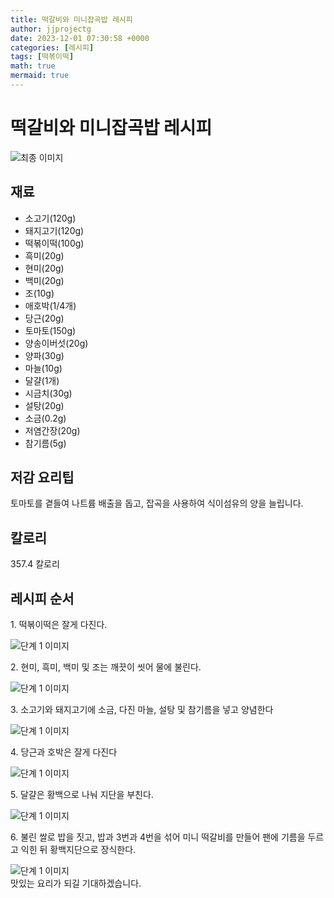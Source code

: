 ```yaml
---
title: 떡갈비와 미니잡곡밥 레시피
author: jjprojectg
date: 2023-12-01 07:30:58 +0000
categories: [레시피]
tags: [떡볶이떡]
math: true
mermaid: true
---
```

<meta name="og:type" content="website"/>
<meta charset="UTF-8"/>
<div class="header">
  <h1>떡갈비와 미니잡곡밥 레시피</h1>
</div>

<div class="container my-4">
  <div class="row">
    <div class="col-12 col-md-6">
      <div class="recipe-image">
        <img src="http://www.foodsafetykorea.go.kr/uploadimg/cook/10_00589_2.png" class="step-image" alt="최종 이미지"/>
      </div>
    </div>
    <div class="col-12 col-md-6">
      <div class="ingredients">
        <h2>재료</h2>
        <ul class="card">
          <li> 소고기(120g) </li>
          <li>  돼지고기(120g) </li>
          <li>  떡볶이떡(100g) </li>
          <li>  흑미(20g) </li>
          <li> 현미(20g) </li>
          <li>  백미(20g) </li>
          <li>  조(10g) </li>
          <li>  애호박(1/4개) </li>
          <li>  당근(20g) </li>
          <li> 토마토(150g) </li>
          <li>  양송이버섯(20g) </li>
          <li>  양파(30g) </li>
          <li>  마늘(10g) </li>
          <li> 달걀(1개) </li>
          <li>  시금치(30g) </li>
          <li>  설탕(20g) </li>
          <li>  소금(0.2g) </li>
          <li>  저염간장(20g) </li>
          <li> 참기름(5g) </li>
</ul>
      </div>
    </div>
    <div class="col-12 col-md-6">
      <div class="ingredients">
        <h2>저감 요리팁</h2>
        <div class="card"> 
          <p>
            토마토를 곁들여 나트륨 배출을 돕고, 잡곡을 사용하여 식이섬유의 양을 늘립니다.
          </p>
        </div>
      </div>
      <div class="ingredients">
        <h2>칼로리</h2>
        <div class="card"> 
          <p>
            357.4 칼로리
          </p>
        </div>
      </div>
    </div>
  </div>

  <h2 class="my-4">레시피 순서</h2>
  <div class="card recipe-card">
    <div class="card-body recipe-step">
      <p class="card-text step-description">1. 떡볶이떡은 잘게 다진다.</p>
      <img src="http://www.foodsafetykorea.go.kr/uploadimg/cook/20_00589_1.png" alt="단계 1 이미지" class="step-image"/>
    </div>
  </div>
  <div class="card recipe-card">
    <div class="card-body recipe-step">
      <p class="card-text step-description">2. 현미, 흑미, 백미 및 조는 깨끗이 씻어
물에 불린다.</p>
      <img src="http://www.foodsafetykorea.go.kr/uploadimg/cook/20_00589_2.png" alt="단계 1 이미지" class="step-image"/>
    </div>
  </div>
  <div class="card recipe-card">
    <div class="card-body recipe-step">
      <p class="card-text step-description">3. 소고기와 돼지고기에 소금, 다진 마늘,
설탕 및 참기름을 넣고 양념한다</p>
      <img src="http://www.foodsafetykorea.go.kr/uploadimg/cook/20_00589_3.png" alt="단계 1 이미지" class="step-image"/>
    </div>
  </div>
  <div class="card recipe-card">
    <div class="card-body recipe-step">
      <p class="card-text step-description">4. 당근과 호박은 잘게 다진다</p>
      <img src="http://www.foodsafetykorea.go.kr/uploadimg/cook/20_00589_4.png" alt="단계 1 이미지" class="step-image"/>
    </div>
  </div>
  <div class="card recipe-card">
    <div class="card-body recipe-step">
      <p class="card-text step-description">5. 달걀은 황백으로 나눠 지단을 부친다.</p>
      <img src="http://www.foodsafetykorea.go.kr/uploadimg/cook/20_00589_5.png" alt="단계 1 이미지" class="step-image"/>
    </div>
  </div>
  <div class="card recipe-card">
    <div class="card-body recipe-step">
      <p class="card-text step-description">6. 불린 쌀로 밥을 짓고, 밥과 3번과 4번을
섞어 미니 떡갈비를 만들어 팬에
기름을 두르고 익힌 뒤 황백지단으로
장식한다.</p>
      <img src="http://www.foodsafetykorea.go.kr/uploadimg/cook/20_00589_6.png" alt="단계 1 이미지" class="step-image"/>
    </div>
  </div>

</div>
맛있는 요리가 되길 기대하겠습니다.
